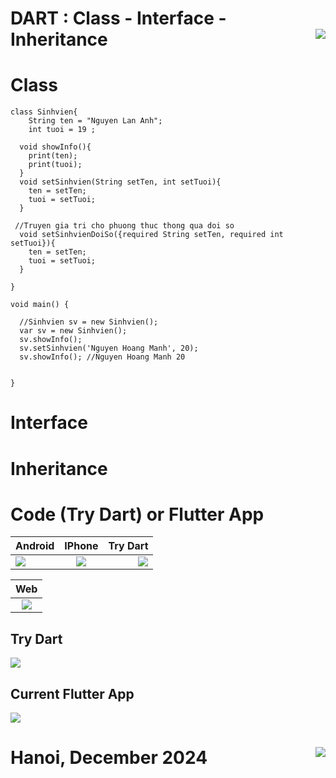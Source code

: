 # DART : Class - Interface - Inheritance <img src='img/nglthu.png' align='right'> 

# Class
```
class Sinhvien{
    String ten = "Nguyen Lan Anh";
    int tuoi = 19 ;
  
  void showInfo(){
    print(ten);
    print(tuoi);
  }
  void setSinhvien(String setTen, int setTuoi){
    ten = setTen;
    tuoi = setTuoi;
  }

 //Truyen gia tri cho phuong thuc thong qua doi so
  void setSinhvienDoiSo({required String setTen, required int setTuoi}){
    ten = setTen;
    tuoi = setTuoi;
  }

}

void main() {
  
  //Sinhvien sv = new Sinhvien();
  var sv = new Sinhvien();
  sv.showInfo();
  sv.setSinhvien('Nguyen Hoang Manh', 20);
  sv.showInfo(); //Nguyen Hoang Manh 20
  
  
}

```

# Interface

# Inheritance

# Code (Try Dart) or Flutter App

| Android           | IPhone | Try Dart|
| :---------------- | :------: | ----: |
| <img src='https://nglthu.github.io/flutter_docs/demo/android.png'> | <img src='https://nglthu.github.io/flutter_docs/demo/iphone.png'>     |  <img src='https://nglthu.github.io/flutter_docs/demo/tryDart.png'> |

| Web|
| :----------------: | 
| <img src='https://nglthu.github.io/flutter_docs/demo/LearnCode3.png'> | 

## Try Dart
<img src="https://nglthu.github.io/flutter_docs/demo/tryDart.png">

## Current Flutter App

<img src="https://nglthu.github.io/flutter_docs/demo/LearnCode3.png">


# Hanoi, December 2024 <img src='img/logo.png' align='right'> 
